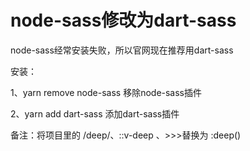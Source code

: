 # node-sass修改为dart-sass

node-sass经常安装失败，所以官网现在推荐用dart-sass

安装：

1、yarn remove node-sass 移除node-sass插件

2、yarn add dart-sass 添加dart-sass插件

备注：将项目里的 /deep/、::v-deep 、>>>替换为 :deep()
